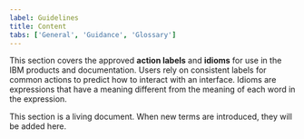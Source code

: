 ```yaml
---
label: Guidelines
title: Content
tabs: ['General', 'Guidance', 'Glossary']
---
```


<page-intro>This section covers the approved **action labels** and **idioms** for use in the IBM products and documentation. Users rely on consistent labels for common actions to predict how to interact with an interface. Idioms are expressions that have a meaning different from the meaning of each word in the expression.</page-intro>

This section is a living document. When new terms are introduced, they will be added here.

<glossary></glossary>
